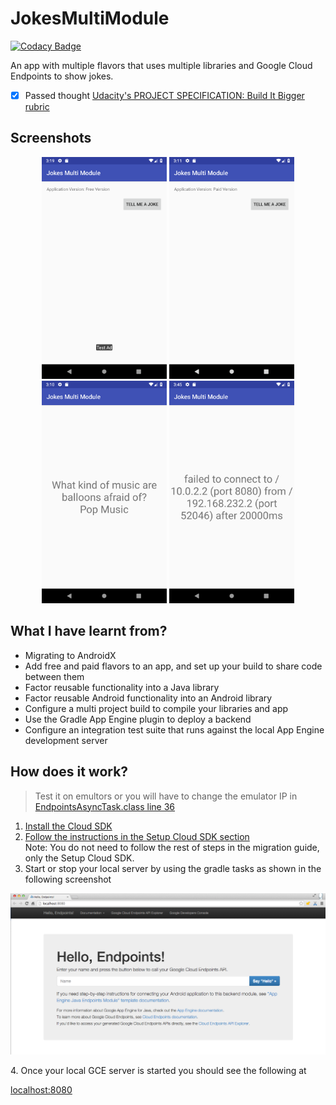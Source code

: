 # JokesMultiModule

[![Codacy Badge](https://api.codacy.com/project/badge/Grade/4fb182a9faf94701a223903c83b99385)](https://app.codacy.com/app/DasserBasyouni/JokesMultiModule?utm_source=github.com&utm_medium=referral&utm_content=DasserBasyouni/JokesMultiModule&utm_campaign=Badge_Grade_Dashboard)

An app with multiple flavors that uses multiple libraries and Google Cloud Endpoints to show jokes.
-  [x] Passed thought [Udacity's PROJECT SPECIFICATION: Build It Bigger rubric](https://review.udacity.com/#!/rubrics/61/view)

## Screenshots
<p align="center"><img src="/pictures/screenshot1.png" width="200"> <img src="/pictures/screenshot2.png" width="200"> <img src="/pictures/screenshot3.png" width="200"> <img src="/pictures/screenshot4.png" width="200"></p>

## What I have learnt from?
-   Migrating to AndroidX
-   Add free and paid flavors to an app, and set up your build to share code between them
-   Factor reusable functionality into a Java library
-   Factor reusable Android functionality into an Android library
-   Configure a multi project build to compile your libraries and app
-   Use the Gradle App Engine plugin to deploy a backend
-   Configure an integration test suite that runs against the local App Engine development server

## How does it work?
> Test it on emultors or you will have to change the emulator IP in [EndpointsAsyncTask.class line 36](https://github.com/DasserBasyouni/JokesMultiModule/blob/master/app/src/main/java/com/example/dasser/jokesmultimodule/EndpointsAsyncTask.java#L34)

1. [Install the Cloud SDK](https://cloud.google.com/sdk/docs/)
2. [Follow the instructions in the Setup Cloud SDK section](https://cloud.google.com/endpoints/docs/frameworks/java/migrating-android)  
Note: You do not need to follow the rest of steps in the migration guide, only the Setup Cloud SDK.
3. Start or stop your local server by using the gradle tasks as shown in the following screenshot
<p align="center"><img src="/pictures/devappserver-endpoints.png"></p>
4. Once your local GCE server is started you should see the following at

[localhost:8080](http://localhost:8080/)
